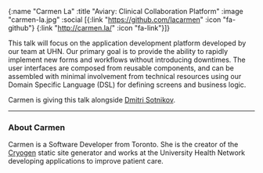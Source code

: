 {:name  "Carmen La"
 :title "Aviary: Clinical Collaboration Platform"
 :image "carmen-la.jpg"
 :social [{:link "https://github.com/lacarmen" :icon "fa-github"}
 		  {:link "http://carmen.la/" :icon "fa-link"}]}

This talk will focus on the application development platform developed by our team at UHN. Our primary goal is to provide the ability to rapidly implement new forms and workflows without introducing downtimes. The user interfaces are composed from reusable components, and can be assembled with minimal involvement from technical resources using our Domain Specific Language (DSL) for defining screens and business logic.

Carmen is giving this talk alongside [Dmitri Sotnikov](dmitri-sotnikov).

---

### About Carmen

Carmen is a Software Developer from Toronto. She is the creator of the [Cryogen](http://cryogenweb.org/) static site generator and works at the University Health Network developing applications to improve patient care.
